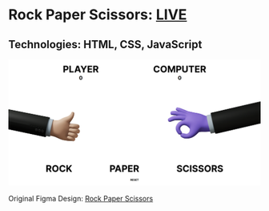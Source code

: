 # Rock Paper Scissors: **[LIVE](https://ahmediramadan01.github.io/rock-paper-scissors/ "Rock Paper Scissors's Live Preview")**

## Technologies: HTML, CSS, JavaScript

![Rock Paper Scissors's Desktop Screenshot](./images/rock-paper-scissors-desktop.png?raw=true "Rock Paper Scissors (Desktop)")

Original Figma Design: [Rock Paper Scissors](https://www.figma.com/community/file/1107014757518562957 "Rock Paper Scissors's Figma Design")
